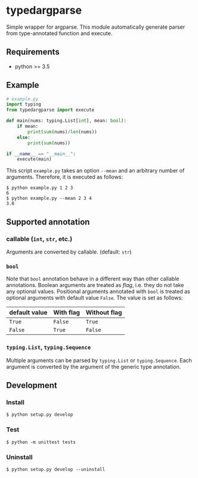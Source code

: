 # typedargparse

Simple wrapper for argparse.
This module automatically generate parser from type-annotated function and execute.

## Requirements

* python >= 3.5

## Example

```python
# example.py
import typing
from typedargparse import execute

def main(nums: typing.List[int], mean: bool):
    if mean:
        print(sum(nums)/len(nums))
    else:
        print(sum(nums))

if __name__ == "__main__":
    execute(main)
```

This script `example.py` takes an option `--mean` and an arbitrary number of arguments.
Therefore, it is executed as follows:

```
$ python example.py 1 2 3
6
$ python example.py --mean 2 3 4
3.0
```

## Supported annotation

### callable (`int`, `str`, etc.)

Arguments are converted by callable. (default: `str`)

### `bool`

Note that `bool` annotation behave in a different way than other callable annotations.
Boolean arguments are treated as *flag*, i.e. they do not take any optional values.
Positional arguments annotated with `bool` is treated as
optional arguments with default value `False`.
The value is set as follows:

|default value| With flag | Without flag |
|-------------|---------- |--------------|
| `True`      | `False`   | `True`       |
| `False`     | `True`    | `False`      |

### `typing.List`, `typing.Sequence`

Multiple arguments can be parsed by `typing.List` or `typing.Sequence`.
Each argument is converted by the argument of the generic type annotation.


## Development

### Install

```
$ python setup.py develop
```

### Test

```
$ python -m unittest tests
```

### Uninstall

```
$ python setup.py develop --uninstall
```
